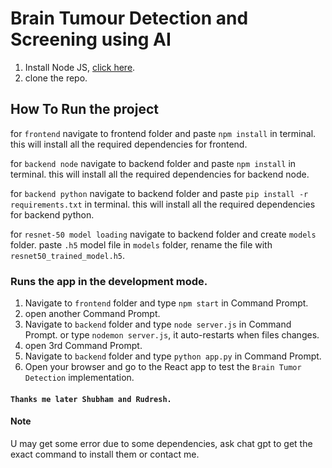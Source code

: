 # Brain Tumour Detection and Screening using AI

1. Install Node JS, [click here](https://www.geeksforgeeks.org/install-node-js-on-windows/).
2. clone the repo.

## How To Run the project

for `frontend` navigate to frontend folder and paste `npm install` in terminal.
this will install all the required dependencies for frontend.

for `backend node` navigate to backend folder and paste `npm install` in terminal.
this will install all the required dependencies for backend node.

for `backend python` navigate to backend folder and paste `pip install -r requirements.txt` in terminal.
this will install all the required dependencies for backend python.

for `resnet-50 model loading` navigate to backend folder and create `models` folder.
paste `.h5` model file in `models` folder, rename the file with `resnet50_trained_model.h5`.


### Runs the app in the development mode.

1. Navigate to `frontend` folder and type `npm start` in Command Prompt.
2. open another Command Prompt.
3. Navigate to `backend` folder and type `node server.js` in Command Prompt. or type `nodemon server.js`, it auto-restarts when files changes.
4. open 3rd Command Prompt.
5. Navigate to `backend` folder and type `python app.py` in Command Prompt.
6. Open your browser and go to the React app to test the `Brain Tumor Detection` implementation.


#### ``Thanks me later Shubham and Rudresh.``



#### Note
 U may get some error due to some dependencies, ask chat gpt to get the exact command to install them or contact me.

<!-- ### `npm test`

Launches the test runner in the interactive watch mode.\
See the section about [running tests](https://facebook.github.io/create-react-app/docs/running-tests) for more information.

### `npm run build`

Builds the app for production to the `build` folder.\
It correctly bundles React in production mode and optimizes the build for the best performance.

The build is minified and the filenames include the hashes.\
Your app is ready to be deployed!

See the section about [deployment](https://facebook.github.io/create-react-app/docs/deployment) for more information.

### `npm run eject`

**Note: this is a one-way operation. Once you `eject`, you can't go back!**

If you aren't satisfied with the build tool and configuration choices, you can `eject` at any time. This command will remove the single build dependency from your project.

Instead, it will copy all the configuration files and the transitive dependencies (webpack, Babel, ESLint, etc) right into your project so you have full control over them. All of the commands except `eject` will still work, but they will point to the copied scripts so you can tweak them. At this point you're on your own.

You don't have to ever use `eject`. The curated feature set is suitable for small and middle deployments, and you shouldn't feel obligated to use this feature. However we understand that this tool wouldn't be useful if you couldn't customize it when you are ready for it.

## Learn More

You can learn more in the [Create React App documentation](https://facebook.github.io/create-react-app/docs/getting-started).

To learn React, check out the [React documentation](https://reactjs.org/).

### Code Splitting

This section has moved here: [https://facebook.github.io/create-react-app/docs/code-splitting](https://facebook.github.io/create-react-app/docs/code-splitting)

### Analyzing the Bundle Size

This section has moved here: [https://facebook.github.io/create-react-app/docs/analyzing-the-bundle-size](https://facebook.github.io/create-react-app/docs/analyzing-the-bundle-size)

### Making a Progressive Web App

This section has moved here: [https://facebook.github.io/create-react-app/docs/making-a-progressive-web-app](https://facebook.github.io/create-react-app/docs/making-a-progressive-web-app)

### Advanced Configuration

This section has moved here: [https://facebook.github.io/create-react-app/docs/advanced-configuration](https://facebook.github.io/create-react-app/docs/advanced-configuration)

### Deployment

This section has moved here: [https://facebook.github.io/create-react-app/docs/deployment](https://facebook.github.io/create-react-app/docs/deployment)

### `npm run build` fails to minify

This section has moved here: [https://facebook.github.io/create-react-app/docs/troubleshooting#npm-run-build-fails-to-minify](https://facebook.github.io/create-react-app/docs/troubleshooting#npm-run-build-fails-to-minify) -->
